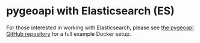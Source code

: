 # pygeoapi with Elasticsearch (ES)

For those interested in working with Elasticsearch, please see [the pygeoapi GitHub repository](https://github.com/geopython/pygeoapi-examples/tree/main/docker/elastic) for a full example Docker setup.
